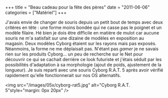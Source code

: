 +++
title = "Beau cadeau pour la fête des pères"
date = "2011-06-06"
categories = ["Matériel"]
+++



J'avais envie de changer de souris
depuis un petit bout de temps avec deux critères en tête : une forme moins
bondée qui ne casse pas le poignet et un modèle filaire. Hé bien je dois
être difficile en matière de mulot car aucune souris ne m'a satisfait sur une
dizaine de modèles en exposition au magasin. Deux modèles Cyborg étaient sur
les rayons mais pas exposés. Néanmoins, la forme ne me déplaisait pas.
N'étant pas *gamer* je ne savais rien sur les produits Cyborg... un peu de
recherche sur le Net pour découvrir ce qui se cachait derrière ce look
futuriste et j'étais séduit par les possibilités d'adaptation à sa
morphologie (ajout de poids, ajustement de la longueur). Je suis reparti avec
une souris Cyborg R.A.T. 5 après avoir vérifié rapidement qu'elle
fonctionnerait sur nos OS alternatifs.

<img src="/images/05x/cyborg-rat5.jpg" alt="Cyborg R.A.T. 5"style="margin: 0px 20px" /> 